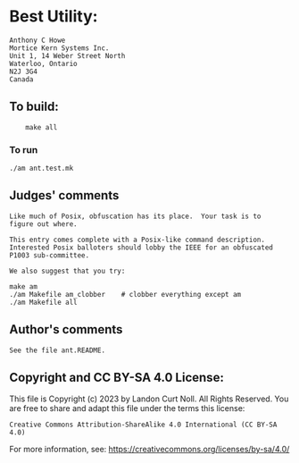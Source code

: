 # Best Utility:

	Anthony C Howe
	Mortice Kern Systems Inc.
	Unit 1, 14 Weber Street North
	Waterloo, Ontario
	N2J 3G4
	Canada

## To build:

        make all

### To run

	./am ant.test.mk

## Judges' comments


    Like much of Posix, obfuscation has its place.  Your task is to
    figure out where.

    This entry comes complete with a Posix-like command description.
    Interested Posix balloters should lobby the IEEE for an obfuscated 
    P1003 sub-committee.

    We also suggest that you try:

	make am
	./am Makefile am_clobber	# clobber everything except am
	./am Makefile all

## Author's comments

    See the file ant.README.

## Copyright and CC BY-SA 4.0 License:

This file is Copyright (c) 2023 by Landon Curt Noll.  All Rights Reserved.
You are free to share and adapt this file under the terms this license:

    Creative Commons Attribution-ShareAlike 4.0 International (CC BY-SA 4.0)

For more information, see: https://creativecommons.org/licenses/by-sa/4.0/

